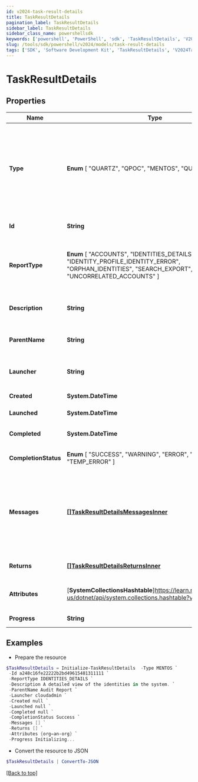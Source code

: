 ```yaml
---
id: v2024-task-result-details
title: TaskResultDetails
pagination_label: TaskResultDetails
sidebar_label: TaskResultDetails
sidebar_class_name: powershellsdk
keywords: ['powershell', 'PowerShell', 'sdk', 'TaskResultDetails', 'V2024TaskResultDetails'] 
slug: /tools/sdk/powershell/v2024/models/task-result-details
tags: ['SDK', 'Software Development Kit', 'TaskResultDetails', 'V2024TaskResultDetails']
---
```



# TaskResultDetails

## Properties

Name | Type | Description | Notes
------------ | ------------- | ------------- | -------------
**Type** |  **Enum** [  "QUARTZ",    "QPOC",    "MENTOS",    "QUEUED_TASK" ] | Type of the job or task underlying in the report processing. It could be a quartz task, QPOC or MENTOS jobs or a refresh/sync task. | [optional] 
**Id** | **String** | Unique task definition identifier. | [optional] 
**ReportType** |  **Enum** [  "ACCOUNTS",    "IDENTITIES_DETAILS",    "IDENTITIES",    "IDENTITY_PROFILE_IDENTITY_ERROR",    "ORPHAN_IDENTITIES",    "SEARCH_EXPORT",    "UNCORRELATED_ACCOUNTS" ] | Use this property to define what report should be processed in the RDE service. | [optional] 
**Description** | **String** | Description of the report purpose and/or contents. | [optional] 
**ParentName** | **String** | Name of the parent task/report if exists. | [optional] 
**Launcher** | **String** | Name of the report processing initiator. | [optional] 
**Created** | **System.DateTime** | Report creation date | [optional] 
**Launched** | **System.DateTime** | Report start date | [optional] 
**Completed** | **System.DateTime** | Report completion date | [optional] 
**CompletionStatus** |  **Enum** [  "SUCCESS",    "WARNING",    "ERROR",    "TERMINATED",    "TEMP_ERROR" ] | Report completion status. | [optional] 
**Messages** | [**[]TaskResultDetailsMessagesInner**](task-result-details-messages-inner) | List of the messages dedicated to the report.  From task definition perspective here usually should be warnings or errors. | [optional] 
**Returns** | [**[]TaskResultDetailsReturnsInner**](task-result-details-returns-inner) | Task definition results, if necessary. | [optional] 
**Attributes** | [**SystemCollectionsHashtable**]https://learn.microsoft.com/en-us/dotnet/api/system.collections.hashtable?view=net-9.0 | Extra attributes map(dictionary) needed for the report. | [optional] 
**Progress** | **String** | Current report state. | [optional] 

## Examples

- Prepare the resource
```powershell
$TaskResultDetails = Initialize-TaskResultDetails  -Type MENTOS `
 -Id a248c16fe22222b2bd49615481311111 `
 -ReportType IDENTITIES_DETAILS `
 -Description A detailed view of the identities in the system. `
 -ParentName Audit Report `
 -Launcher cloudadmin `
 -Created null `
 -Launched null `
 -Completed null `
 -CompletionStatus Success `
 -Messages [] `
 -Returns [] `
 -Attributes {org=an-org} `
 -Progress Initializing...
```

- Convert the resource to JSON
```powershell
$TaskResultDetails | ConvertTo-JSON
```


[[Back to top]](#) 

